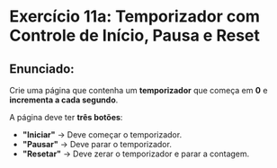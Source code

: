 # Exercício 11a: Temporizador com Controle de Início, Pausa e Reset

## Enunciado:
Crie uma página que contenha um **temporizador** que começa em **0** e **incrementa a cada segundo**.  

A página deve ter **três botões**:  
- **"Iniciar"** → Deve começar o temporizador.
- **"Pausar"** → Deve parar o temporizador.
- **"Resetar"** → Deve zerar o temporizador e parar a contagem.
